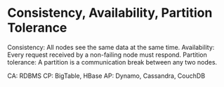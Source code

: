 # Consistency, Availability, Partition Tolerance

Consistency: All nodes see the same data at the same time.
Availability: Every request received by a non-failing node must respond.
Partition tolerance: A partition is a communication break between any two nodes.

CA: RDBMS
CP: BigTable, HBase
AP: Dynamo, Cassandra, CouchDB


